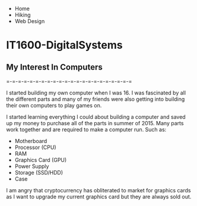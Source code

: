 * Home
* Hiking
* Web Design

# IT1600-DigitalSystems

## My Interest In Computers

=-=-=-=-=-=-=-=-=-=-=-=-=-=-=-=-=-=-=-=-=-=

I started building my own computer when I was 16. I was fascinated by all the different parts and many of my friends were also getting into building their own computers to play games on.

I started learning everything I could about building a computer and saved up my money to purchase all of the parts in summer of 2015.
Many parts work together and are required to make a computer run. Such as:

* Motherboard
* Processor (CPU)
* RAM
* Graphics Card (GPU)
* Power Supply
* Storage (SSD/HDD)
* Case

I am angry that cryptocurrency has obliterated to market for graphics cards as I want to upgrade my current graphics card but they are always sold out.